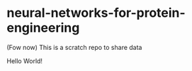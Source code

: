 # neural-networks-for-protein-engineering
(Fow now) This is a scratch repo to share data 

Hello World! 
